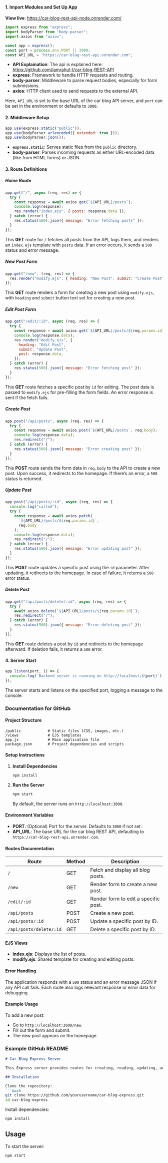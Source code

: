 #### 1. **Import Modules and Set Up App**
**View live**: https://car-blog-rest-api-node.onrender.com/
```javascript
import express from "express";
import bodyParser from "body-parser";
import axios from "axios";

const app = express();
const port = process.env.PORT || 3000;
const API_URL = "https://car-blog-rest-api.onrender.com";
```
- **API Explaination**: The api is explained here: https://github.com/iamrahul-l/car-blog-REST-API
- **express**: Framework to handle HTTP requests and routing.
- **body-parser**: Middleware to parse request bodies, especially for form submissions.
- **axios**: HTTP client used to send requests to the external API.

Here, `API_URL` is set to the base URL of the car blog API server, and `port` can be set in the environment or defaults to `3000`.

#### 2. **Middleware Setup**
```javascript
app.use(express.static("public"));
app.use(bodyParser.urlencoded({ extended: true }));
app.use(bodyParser.json());
```
- **`express.static`**: Serves static files from the `public` directory.
- **body-parser**: Parses incoming requests as either URL-encoded data (like from HTML forms) or JSON.

#### 3. **Route Definitions**

##### Home Route
```javascript
app.get("/", async (req, res) => {
  try {
    const response = await axios.get(`${API_URL}/posts`);
    console.log(response);
    res.render("index.ejs", { posts: response.data });
  } catch (error) {
    res.status(500).json({ message: "Error fetching posts" });
  }
});
```
This **GET** route for `/` fetches all posts from the API, logs them, and renders an `index.ejs` template with `posts` data. If an error occurs, it sends a `500` status and error message.

##### New Post Form
```javascript
app.get("/new", (req, res) => {
  res.render("modify.ejs", { heading: "New Post", submit: "Create Post" });
});
```
This **GET** route renders a form for creating a new post using `modify.ejs`, with `heading` and `submit` button text set for creating a new post.

##### Edit Post Form
```javascript
app.get("/edit/:id", async (req, res) => {
  try {
    const response = await axios.get(`${API_URL}/posts/${req.params.id}`);
    console.log(response.data);
    res.render("modify.ejs", {
      heading: "Edit Post",
      submit: "Update Post",
      post: response.data,
    });
  } catch (error) {
    res.status(500).json({ message: "Error fetching post" });
  }
});
```
This **GET** route fetches a specific post by `id` for editing. The post data is passed to `modify.ejs` for pre-filling the form fields. An error response is sent if the fetch fails.

##### Create Post
```javascript
app.post("/api/posts", async (req, res) => {
  try {
    const response = await axios.post(`${API_URL}/posts`, req.body);
    console.log(response.data);
    res.redirect("/");
  } catch (error) {
    res.status(500).json({ message: "Error creating post" });
  }
});
```
This **POST** route sends the form data in `req.body` to the API to create a new post. Upon success, it redirects to the homepage. If there’s an error, a `500` status is returned.

##### Update Post
```javascript
app.post("/api/posts/:id", async (req, res) => {
  console.log("called");
  try {
    const response = await axios.patch(
      `${API_URL}/posts/${req.params.id}`,
      req.body
    );
    console.log(response.data);
    res.redirect("/");
  } catch (error) {
    res.status(500).json({ message: "Error updating post" });
  }
});
```
This **POST** route updates a specific post using the `id` parameter. After updating, it redirects to the homepage. In case of failure, it returns a `500` error status.

##### Delete Post
```javascript
app.get("/api/posts/delete/:id", async (req, res) => {
  try {
    await axios.delete(`${API_URL}/posts/${req.params.id}`);
    res.redirect("/");
  } catch (error) {
    res.status(500).json({ message: "Error deleting post" });
  }
});
```
This **GET** route deletes a post by `id` and redirects to the homepage afterward. If deletion fails, it returns a `500` error.

#### 4. **Server Start**
```javascript
app.listen(port, () => {
  console.log(`Backend server is running on http://localhost:${port}`);
});
```
The server starts and listens on the specified port, logging a message to the console.

### Documentation for GitHub

#### Project Structure
```
/public            # Static files (CSS, images, etc.)
/views             # EJS templates
app.js             # Main application file
package.json       # Project dependencies and scripts
```

#### Setup Instructions

1. **Install Dependencies**
   ```bash
   npm install
   ```

2. **Run the Server**
   ```bash
   npm start
   ```
   By default, the server runs on `http://localhost:3000`.

#### Environment Variables

- **PORT**: (Optional) Port for the server. Defaults to `3000` if not set.
- **API_URL**: The base URL for the car blog REST API, defaulting to `https://car-blog-rest-api.onrender.com`.

#### Routes Documentation

| Route                | Method | Description                        |
|----------------------|--------|------------------------------------|
| `/`                  | GET    | Fetch and display all blog posts.  |
| `/new`               | GET    | Render form to create a new post.  |
| `/edit/:id`          | GET    | Render form to edit a specific post. |
| `/api/posts`         | POST   | Create a new post.                 |
| `/api/posts/:id`     | POST   | Update a specific post by ID.      |
| `/api/posts/delete/:id` | GET | Delete a specific post by ID.      |

#### EJS Views

- **index.ejs**: Displays the list of posts.
- **modify.ejs**: Shared template for creating and editing posts.

#### Error Handling

The application responds with a `500` status and an error message JSON if any API call fails. Each route also logs relevant response or error data for debugging.

#### Example Usage

To add a new post:
- Go to `http://localhost:3000/new`.
- Fill out the form and submit.
- The new post appears on the homepage.

### Example GitHub README

```markdown
# Car Blog Express Server

This Express server provides routes for creating, reading, updating, and deleting car blog posts through an external REST API.

## Installation

Clone the repository:
```bash
git clone https://github.com/yourusername/car-blog-express.git
cd car-blog-express
```

Install dependencies:
```bash
npm install
```

## Usage

To start the server:
```bash
npm start
```
